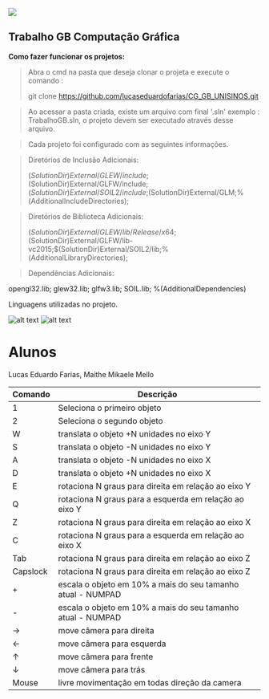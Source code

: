 ﻿![](https://upload.wikimedia.org/wikipedia/pt/9/91/Lp_logo_unisinos.png)

## Trabalho GB Computação Gráfica

**Como fazer funcionar os projetos:**

> Abra o cmd na pasta que deseja clonar o projeta e execute o comando : 
> 
> git clone https://github.com/lucaseduardofarias/CG_GB_UNISINOS.git
> 


> Ao acessar a pasta criada, existe um arquivo com final '.sln' exemplo : TrabalhoGB.sln, o projeto devem ser executado através desse arquivo.


> Cada projeto foi configurado com as seguintes informações.

>Diretórios de Inclusão Adicionais:
>
>$(SolutionDir)External/GLEW/include;$(SolutionDir)External/GLFW/include;$(SolutionDir)External/SOIL2/include;$(SolutionDir)External/GLM;%(AdditionalIncludeDirectories);

>Diretórios de Biblioteca Adicionais:
>
>$(SolutionDir)External/GLEW/lib/Release/x64;$(SolutionDir)External/GLFW/lib-vc2015;$(SolutionDir)External/SOIL2/lib;%(AdditionalLibraryDirectories);

>Dependências Adicionais:
>
opengl32.lib;
glew32.lib;
glfw3.lib;
SOIL.lib;
%(AdditionalDependencies)

Linguagens utilizadas no projeto.

![alt text](https://img.shields.io/badge/C-00599C?style=for-the-badge&logo=c&logoColor=white)
![alt text](https://img.shields.io/badge/C%2B%2B-00599C?style=for-the-badge&logo=c%2B%2B&logoColor=white)

# Alunos
Lucas Eduardo Farias, Maithe Mikaele Mello

Comando | Descrição
------------ | -------------
 1 | Seleciona o primeiro objeto                            
 2 | Seleciona o segundo objeto                             
 W | translata o objeto +N unidades no eixo Y               
 S | translata o objeto -N unidades no eixo Y               
 A | translata o objeto -N unidades no eixo X               
 D | translata o objeto +N unidades no eixo X
 E | rotaciona N graus para direita em relação ao eixo Y    
 Q | rotaciona N graus para a esquerda em relação ao eixo Y 
 Z | rotaciona N graus para direita em relação ao eixo X    
 C | rotaciona N graus para a esquerda em relação ao eixo X 
Tab | rotaciona N graus para direita em relação ao eixo Z    
Capslock | rotaciona N graus para direita em relação ao eixo Z    
 + | escala o objeto em 10% a mais do seu tamanho atual - NUMPAD    
 - | escala o objeto em 10% a mais do seu tamanho atual - NUMPAD     
 → | move câmera para direita                      
 ← | move câmera para esquerda                     
 ↑ | move câmera para frente                                
 ↓ | move câmera para trás                                  
 Mouse | livre movimentação em todas direção da camera
 
 
 
 
